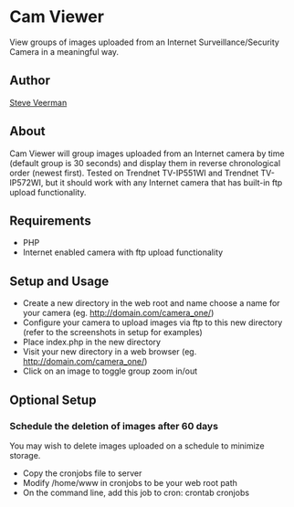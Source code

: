 # Cam Viewer
View groups of images uploaded from an Internet Surveillance/Security Camera in a meaningful way.

## Author
[Steve Veerman](http://steve.veerman.ca/)

## About
Cam Viewer will group images uploaded from an Internet camera by time (default group is 30 seconds) and display them in reverse chronological order (newest first). Tested on Trendnet TV-IP551WI and Trendnet TV-IP572WI, but it should work with any Internet camera that has built-in ftp upload functionality.

## Requirements
* PHP
* Internet enabled camera with ftp upload functionality

## Setup and Usage
* Create a new directory in the web root and name choose a name for your camera (eg. http://domain.com/camera_one/)
* Configure your camera to upload images via ftp to this new directory (refer to the screenshots in setup for examples) 
* Place index.php in the new directory
* Visit your new directory in a web browser (eg. http://domain.com/camera_one/)
* Click on an image to toggle group zoom in/out

## Optional Setup
### Schedule the deletion of images after 60 days
You may wish to delete images uploaded on a schedule to minimize storage.
* Copy the cronjobs file to server
* Modify /home/www in cronjobs to be your web root path
* On the command line, add this job to cron: crontab cronjobs
